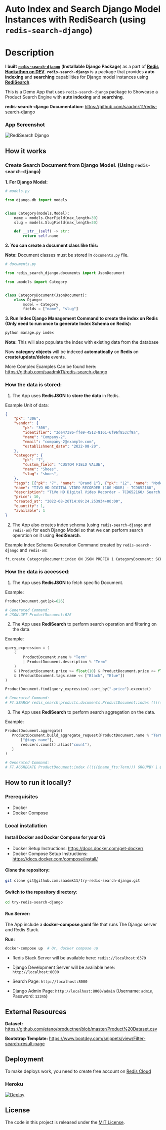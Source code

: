 # Auto Index and Search Django Model Instances with RediSearch (using `redis-search-django`)

# Description

I **built** **[`redis-search-django`](https://github.com/saadmk11/redis-search-django)** (**Installable Django Package**) as a part of **[Redis Hackathon on DEV](https://dev.to/devteam/announcing-the-redis-hackathon-on-dev-3248)**. 
**`redis-search-django`** is a package that provides **auto indexing** and **searching** capabilities for Django model instances using **[RediSearch](https://redis.io/docs/stack/search/)**. 

This is a Demo App that uses `redis-search-django` package to Showcase a Product Search Engine with **auto indexing** and **searching**.

**redis-search-django Documentation:** https://github.com/saadmk11/redis-search-django


### App Screenshot

![RediSearch Django](https://user-images.githubusercontent.com/24854406/185760945-18bacae6-af2e-48bd-a412-d6fac878fd0c.png)

## How it works

### Create Search Document from Django Model. (Using `redis-search-django`)

**1. For Django Model:**

```python
# models.py

from django.db import models


class Category(models.Model):
    name = models.CharField(max_length=30)
    slug = models.SlugField(max_length=30)

    def __str__(self) -> str:
        return self.name
```

**2. You can create a document class like this:**

**Note:** Document classes must be stored in `documents.py` file.

```python
# documents.py

from redis_search_django.documents import JsonDocument

from .models import Category


class CategoryDocument(JsonDocument):
    class Django:
        model = Category
        fields = ["name", "slug"]
```

**3. Run Index Django Management Command to create the index on Redis (Only need to run once to generate Index Schema on Redis):**

```bash
python manage.py index
```

**Note:** This will also populate the index with existing data from the database

Now **category objects** will be indexed **automatically** on **Redis** on **create/update/delete** events.

More Complex Examples Can be found here: https://github.com/saadmk11/redis-search-django

### How the data is stored:

1. The App uses **RedisJSON** to **store the data** in Redis.

Example Unit of data:

```json
{
    "pk": "306",
    "vendor": {
        "pk": "306",
        "identifier": "3de47386-ffe9-4512-8161-6f96f853cf9a",
        "name": "Company-2",
        "email": "company-2@example.com",
        "establishment_date": "2022-08-20",
    },
    "category": {
        "pk": "7",
        "custom_field": "CUSTOM FIELD VALUE",
        "name": "Shoes",
        "slug": "shoes",
    },
    "tags": [{"pk": "7", "name": "Brand 1"}, {"pk": "12", "name": "Model 3"}],
    "name": "TIVO HD DIGITAL VIDEO RECORDER (180 HOUR) - TCD652160",
    "description": "TiVo HD Digital Video Recorder - TCD652160/ Search, Record And Watch Shows In HD/ Record Up To 20 Hours In HD (Or 180 Hours In Standard Definition)/ Record Two Shows At Once In HD/ Replaces Your Cable Box And Works With Over-The-Air Antenna/ USB Connectivity/ Remote Control/ Netflix Instant Streaming/ TiVo Service Required And Sold Separately",
    "price": 10,
    "created_at": "2022-08-20T14:09:24.253934+00:00",
    "quantity": 1,
    "available": 1
}
```

2. The App also creates index schema (using `redis-search-django` and `redis-om`) for each Django Model so that we can perform search operation on it using **RediSearch**.

Example Index Schema Generation Command created by `redis-search-django` and `redis-om`:

```bash
ft.create CategoryDocument:index ON JSON PREFIX 1 CategoryDocument: SCHEMA $.pk AS pk TAG SEPARATOR | $.name AS name TAG SEPARATOR
```

### How the data is accessed:

1. The App uses **RedisJSON** to fetch specific Document.

Example:

```python
ProductDocument.get(pk=626)

# Generated Command:
# JSON.GET ProductDocument:626
```

2. The App uses **RediSearch** to perform search operation and filtering on the data.

Example:

```python
query_expression = (
    (
        ProductDocument.name % "Term"
        | ProductDocument.description % "Term"
    )
    & (ProductDocument.price >= float(10) & ProductDocument.price <= float(100))
    & (ProductDocument.tags.name << ["Black", "Blue"])
)

ProductDocument.find(query_expression).sort_by("-price").execute()

# Generated Command:
# FT.SEARCH redis_search:products.documents.ProductDocument:index (((((@name_fts:Term)| (@description_fts:Term)) (@price:[1.0 +inf])) (@price:[-inf 10.0])) ((@tags_name:{Black|Blue})) LIMIT 0 30 SORTBY price desc
```

3. The App uses **RediSearch** to perform search aggregation on the data.

Example:

```python
ProductDocument.aggregate(
   ProductDocument.build_aggregate_request(ProductDocument.name % "Term").group_by(
       ["@tags_name"],
       reducers.count().alias("count"),
   )
)

# Generated Command:
# FT.AGGREGATE ProductDocument:index (((((@name_fts:Term))) GROUPBY 1 @tags_name REDUCE COUNT 0 AS count
```

## How to run it locally?

### Prerequisites

- Docker
- Docker Compose


### Local installation

#### Install Docker and Docker Compose for your OS

- Docker Setup Instructions: https://docs.docker.com/get-docker/
- Docker Compose Setup Instructions: https://docs.docker.com/compose/install/


#### Clone the repository:

```bash
git clone git@github.com:saadmk11/try-redis-search-django.git
```

#### Switch to the repository directory:

```bash
cd try-redis-search-django
```

#### Run Server:

The App include a **docker-compose.yaml** file that runs The Django server and Redis Stack. 

**Run:** 

```bash
docker-compose up  # Or, docker compose up
```

- Redis Stack Server will be available here: `redis://localhost:6379`
- Django Development Server will be available here: `http://localhost:8000`

- Search Page: `http://localhost:8000`
- Django Admin Page: `http://localhost:8000/admin` (Username: `admin`, Password: `12345`)


## External Resources

**Dataset:** https://github.com/etano/productner/blob/master/Product%20Dataset.csv

**Bootstrap Template:** https://www.bootdey.com/snippets/view/Filter-search-result-page

## Deployment

To make deploys work, you need to create free account on [Redis Cloud](https://redis.info/try-free-dev-to)

### Heroku

[![Deploy](https://www.herokucdn.com/deploy/button.png)](https://heroku.com/deploy?template=https://github.com/saadmk11/try-redis-search-django)

## License

The code in this project is released under the [MIT License](LICENSE).
